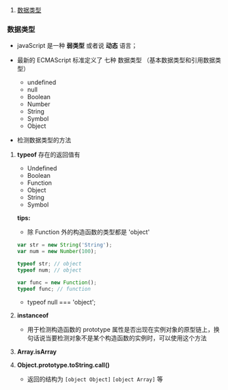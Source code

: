 1. [数据类型](#数据类型)



### 数据类型

- javaScript 是一种 **弱类型** 或者说 **动态** 语言；
- 最新的 ECMAScript 标准定义了 七种 数据类型 （基本数据类型和引用数据类型）
    - undefined
    - null
    - Boolean
    - Number
    - String
    - Symbol
    - Object
    
- 检测数据类型的方法
1. **typeof** 存在的返回值有
    - Undefined
    - Boolean
    - Function
    - Object
    - String
    - Symbol

    **tips:**
    - 除 Function 外的构造函数的类型都是 'object'
    ```js
    var str = new String('String');
    var num = new Number(100);

    typeof str; // object
    typeof num; // object

    var func = new Function();
    typeof func; // function
    ```
    - typeof null === 'object';

2. **instanceof**
    - 用于检测构造函数的 prototype 属性是否出现在实例对象的原型链上，换句话说当要检测对象不是某个构造函数的实例时，可以使用这个方法

3. **Array.isArray**
4. **Object.prototype.toString.call()**
    - 返回的结构为 `[object Object]` `[object Array]` 等

